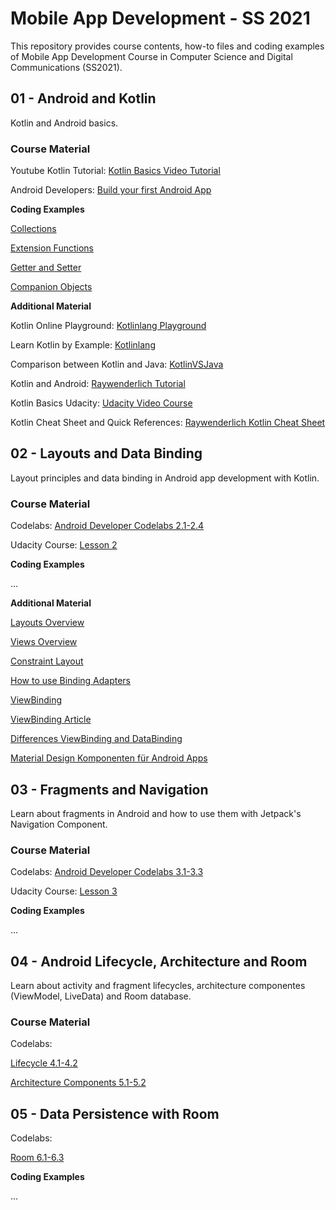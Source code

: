 
# Mobile App Development - SS 2021 #

This repository provides course contents, how-to files and coding examples of Mobile App Development Course in Computer Science and Digital Communications (SS2021).


## 01 - Android and Kotlin ##

Kotlin and Android basics.

### Course Material ###

Youtube Kotlin Tutorial: [Kotlin Basics Video Tutorial](https://www.youtube.com/playlist?list=PLNmsVeXQZj7rylgyThgUldHG8KE6Nbc1O)

Android Developers: [Build your first Android App](https://developer.android.com/training/basics/firstapp)

**Coding Examples**

[Collections](https://github.com/leonardo1710/mad_course_ss21/tree/main/01Kotlin_AndroidBasics/KotlinBasics/src/main/kotlin/kotlincollections)

[Extension Functions](https://github.com/leonardo1710/mad_course_ss21/tree/main/01Kotlin_AndroidBasics/KotlinBasics/src/main/kotlin/kotlin_extension_functions)

[Getter and Setter](https://github.com/leonardo1710/mad_course_ss21/tree/main/01Kotlin_AndroidBasics/KotlinBasics/src/main/kotlin/kotlin_getter_setter)

[Companion Objects](https://github.com/leonardo1710/mad_course_ss21/tree/main/01Kotlin_AndroidBasics/KotlinBasics/src/main/kotlin/kotlin_companion_objects)

**Additional Material**

Kotlin Online Playground: [Kotlinlang Playground](https://play.kotlinlang.org/)

Learn Kotlin by Example: [Kotlinlang](https://play.kotlinlang.org/byExample)

Comparison between Kotlin and Java: [KotlinVSJava](https://www.kotlinvsjava.com/)

Kotlin and Android: [Raywenderlich Tutorial](https://www.raywenderlich.com/1144981-kotlin-for-android-an-introduction#toc-anchor-001)

Kotlin Basics Udacity: [Udacity Video Course](https://www.udacity.com/course/kotlin-bootcamp-for-programmers--ud9011)

Kotlin Cheat Sheet and Quick References: [Raywenderlich Kotlin Cheat Sheet](https://koenig-media.raywenderlich.com/uploads/2019/11/RW-Kotlin-Cheatsheet-1.1.pdf)

## 02 - Layouts and Data Binding ##
Layout principles and data binding in Android app development with Kotlin.

### Course Material ###

Codelabs: [Android Developer Codelabs 2.1-2.4](https://developer.android.com/courses/kotlin-android-fundamentals/toc#lesson_2_layouts)

Udacity Course: [Lesson 2](https://classroom.udacity.com/courses/ud9012)

**Coding Examples**

...

**Additional Material**

[Layouts Overview](https://developer.android.com/guide/topics/ui/declaring-layout)

[Views Overview](https://github.com/codepath/android_guides/wiki/Constructing-View-Layouts)

[Constraint Layout](https://constraintlayout.com/basics/create_chains.html)

[How to use Binding Adapters](https://developer.android.com/topic/libraries/data-binding/binding-adapters)

[ViewBinding](https://developer.android.com/topic/libraries/view-binding)

[ViewBinding Article](https://medium.com/google-developer-experts/exploring-view-binding-on-android-44e57ba11635)

[Differences ViewBinding and DataBinding](https://proandroiddev.com/new-in-android-viewbindings-the-difference-from-databinding-library-bef5945baf5e)

[Material Design Komponenten für Android Apps](https://www.material.io/components)


## 03 - Fragments and Navigation ##

Learn about fragments in Android and how to use them with Jetpack's Navigation Component.

### Course Material ###

Codelabs: [Android Developer Codelabs 3.1-3.3](https://developer.android.com/courses/kotlin-android-fundamentals/toc#lesson_3_navigation)

Udacity Course: [Lesson 3](https://classroom.udacity.com/courses/ud9012)

**Coding Examples**

...

## 04 - Android Lifecycle, Architecture and Room ##

Learn about activity and fragment lifecycles, architecture componentes (ViewModel, LiveData) and Room database.

### Course Material ###
Codelabs: 

[Lifecycle 4.1-4.2](https://developer.android.com/courses/kotlin-android-fundamentals/toc#lesson_4_activity_and_fragment_lifecycles)

[Architecture Components 5.1-5.2](https://developer.android.com/courses/kotlin-android-fundamentals/toc#lesson_5_architecture_components)


## 05 - Data Persistence with Room ##
Codelabs: 

[Room 6.1-6.3](https://developer.android.com/courses/kotlin-android-fundamentals/toc#lesson_6_room_database_and_coroutines)

**Coding Examples**

...
